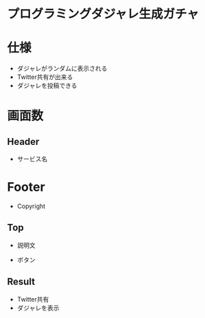 # プログラミングダジャレ生成ガチャ

# 仕様

- ダジャレがランダムに表示される
- Twitter共有が出来る
- ダジャレを投稿できる



# 画面数

## Header

- サービス名



# Footer

- Copyright



## Top

- 説明文

- ボタン



## Result

- Twitter共有
- ダジャレを表示